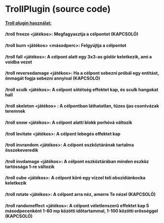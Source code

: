 # TrollPlugin (source code)
#### <ins>Troll plugin használat:</ins>
#### /troll freeze <játékos>: **Megfagyasztja a célpontot (KAPCSOLÓ)**
#### /troll burn <játékos> <másodperc>: **Felgyújtja a célpontot**
#### /troll fall <játékos>: **A célpont alatt egy 3x3-as gödör keletkezik, ami a voidba vezet**
#### /troll reversedamage <játékos>: **Ha a célpont sebezni próbál egy entitást, önmagát fogja sebezni annyival (KAPCSOLÓ)**
#### /troll sculk <játékos>: **A célpont sötétség effektet kap, és sculk hangokat hall**
#### /troll skeleton <játékos> <darab>: **A célpontban láthatatlan, tüzes íjas csontvázak teremnek**
#### /troll snow <játékos>: **A célpont alatti blokk porhóvá változik**
#### /troll levitate <játékos>: **A célpont lebegés effektet kap**
#### /troll invrandom <játékos>: **A célpont eszköztárának tartalma összekeveredik**
#### /troll invdamage <játékos>: **A célpont eszköztárában minden eszköz tartóssága 1-re változik**
#### /troll cube <játékos>: **A célpont köré egy vízzel teli obszidiánkocka keletkezik**
#### /troll rotate <játékos>: **A célpont arra néz, amerre Te nézel (KAPCSOLÓ)**
#### /troll randomeffect <játékos>: **A célpont véletlenszerű effektet kap 5 másodpecenként 1-60 mp közötti időtartammal, 1-100 közötti erősséggel (KAPCSOLÓ)**
